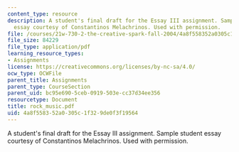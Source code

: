 ```yaml
---
content_type: resource
description: A student's final draft for the Essay III assignment. Sample student
  essay courtesy of Constantinos Melachrinos. Used with permission.
file: /courses/21w-730-2-the-creative-spark-fall-2004/4a8f558352a0305c1f329de0f3f19564_rock_music.pdf
file_size: 84229
file_type: application/pdf
learning_resource_types:
- Assignments
license: https://creativecommons.org/licenses/by-nc-sa/4.0/
ocw_type: OCWFile
parent_title: Assignments
parent_type: CourseSection
parent_uid: bc95e690-5ceb-0919-503e-cc37d34ee356
resourcetype: Document
title: rock_music.pdf
uid: 4a8f5583-52a0-305c-1f32-9de0f3f19564
---
```

A student's final draft for the Essay III assignment. Sample student essay courtesy of Constantinos Melachrinos. Used with permission.